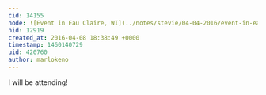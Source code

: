 ```yaml
---
cid: 14155
node: ![Event in Eau Claire, WI](../notes/stevie/04-04-2016/event-in-eau-claire-wi)
nid: 12919
created_at: 2016-04-08 18:38:49 +0000
timestamp: 1460140729
uid: 420760
author: marlokeno
---
```


I will be attending!